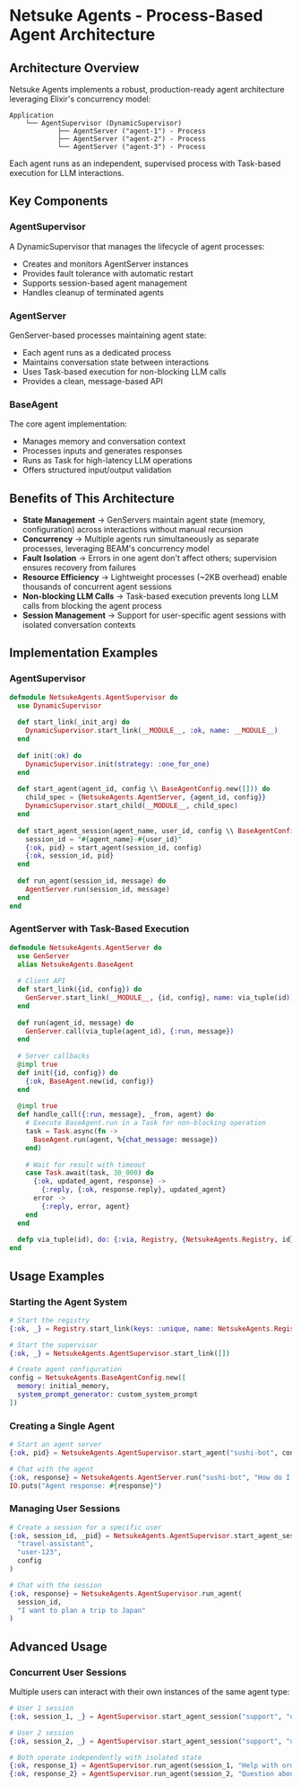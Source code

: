# Netsuke Agents - Process-Based Agent Architecture

## Architecture Overview

Netsuke Agents implements a robust, production-ready agent architecture leveraging Elixir's concurrency model:

```
Application
    └── AgentSupervisor (DynamicSupervisor)
            ├── AgentServer ("agent-1") - Process
            ├── AgentServer ("agent-2") - Process
            └── AgentServer ("agent-3") - Process
```

Each agent runs as an independent, supervised process with Task-based execution for LLM interactions.

## Key Components

### AgentSupervisor

A DynamicSupervisor that manages the lifecycle of agent processes:

- Creates and monitors AgentServer instances
- Provides fault tolerance with automatic restart
- Supports session-based agent management
- Handles cleanup of terminated agents

### AgentServer

GenServer-based processes maintaining agent state:

- Each agent runs as a dedicated process
- Maintains conversation state between interactions
- Uses Task-based execution for non-blocking LLM calls
- Provides a clean, message-based API

### BaseAgent

The core agent implementation:

- Manages memory and conversation context
- Processes inputs and generates responses
- Runs as Task for high-latency LLM operations
- Offers structured input/output validation

## Benefits of This Architecture

- **State Management** -> GenServers maintain agent state (memory, configuration) across interactions without manual recursion
- **Concurrency** -> Multiple agents run simultaneously as separate processes, leveraging BEAM's concurrency model
- **Fault Isolation** -> Errors in one agent don't affect others; supervision ensures recovery from failures
- **Resource Efficiency** -> Lightweight processes (~2KB overhead) enable thousands of concurrent agent sessions
- **Non-blocking LLM Calls** -> Task-based execution prevents long LLM calls from blocking the agent process
- **Session Management** -> Support for user-specific agent sessions with isolated conversation contexts

## Implementation Examples

### AgentSupervisor

```elixir
defmodule NetsukeAgents.AgentSupervisor do
  use DynamicSupervisor
  
  def start_link(_init_arg) do
    DynamicSupervisor.start_link(__MODULE__, :ok, name: __MODULE__)
  end
  
  def init(:ok) do
    DynamicSupervisor.init(strategy: :one_for_one)
  end
  
  def start_agent(agent_id, config \\ BaseAgentConfig.new([])) do
    child_spec = {NetsukeAgents.AgentServer, {agent_id, config}}
    DynamicSupervisor.start_child(__MODULE__, child_spec)
  end
  
  def start_agent_session(agent_name, user_id, config \\ BaseAgentConfig.new([])) do
    session_id = "#{agent_name}-#{user_id}"
    {:ok, pid} = start_agent(session_id, config)
    {:ok, session_id, pid}
  end
  
  def run_agent(session_id, message) do
    AgentServer.run(session_id, message)
  end
end
```

### AgentServer with Task-Based Execution

```elixir
defmodule NetsukeAgents.AgentServer do
  use GenServer
  alias NetsukeAgents.BaseAgent
  
  # Client API
  def start_link({id, config}) do
    GenServer.start_link(__MODULE__, {id, config}, name: via_tuple(id))
  end
  
  def run(agent_id, message) do
    GenServer.call(via_tuple(agent_id), {:run, message})
  end
  
  # Server callbacks
  @impl true
  def init({id, config}) do
    {:ok, BaseAgent.new(id, config)}
  end
  
  @impl true
  def handle_call({:run, message}, _from, agent) do
    # Execute BaseAgent.run in a Task for non-blocking operation
    task = Task.async(fn ->
      BaseAgent.run(agent, %{chat_message: message})
    end)
    
    # Wait for result with timeout
    case Task.await(task, 30_000) do
      {:ok, updated_agent, response} ->
        {:reply, {:ok, response.reply}, updated_agent}
      error ->
        {:reply, error, agent}
    end
  end
  
  defp via_tuple(id), do: {:via, Registry, {NetsukeAgents.Registry, id}}
end
```

## Usage Examples

### Starting the Agent System

```elixir
# Start the registry
{:ok, _} = Registry.start_link(keys: :unique, name: NetsukeAgents.Registry)

# Start the supervisor
{:ok, _} = NetsukeAgents.AgentSupervisor.start_link([])

# Create agent configuration
config = NetsukeAgents.BaseAgentConfig.new([
  memory: initial_memory,
  system_prompt_generator: custom_system_prompt
])
```

### Creating a Single Agent

```elixir
# Start an agent server
{:ok, pid} = NetsukeAgents.AgentSupervisor.start_agent("sushi-bot", config)

# Chat with the agent
{:ok, response} = NetsukeAgents.AgentServer.run("sushi-bot", "How do I make nigiri?")
IO.puts("Agent response: #{response}")
```

### Managing User Sessions

```elixir
# Create a session for a specific user
{:ok, session_id, _pid} = NetsukeAgents.AgentSupervisor.start_agent_session(
  "travel-assistant",
  "user-123",
  config
)

# Chat with the session
{:ok, response} = NetsukeAgents.AgentSupervisor.run_agent(
  session_id,
  "I want to plan a trip to Japan"
)
```

## Advanced Usage

### Concurrent User Sessions

Multiple users can interact with their own instances of the same agent type:

```elixir
# User 1 session
{:ok, session_1, _} = AgentSupervisor.start_agent_session("support", "user-1", config)

# User 2 session
{:ok, session_2, _} = AgentSupervisor.start_agent_session("support", "user-2", config)

# Both operate independently with isolated state
{:ok, response_1} = AgentSupervisor.run_agent(session_1, "Help with order #1234")
{:ok, response_2} = AgentSupervisor.run_agent(session_2, "Question about shipping")
```